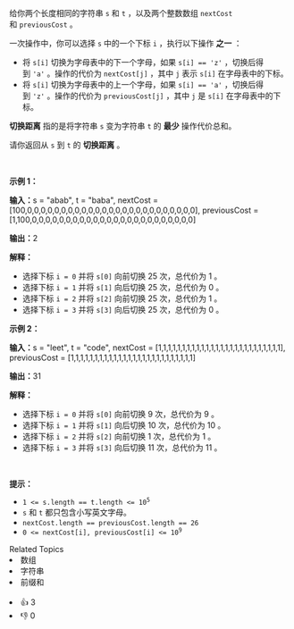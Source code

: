 <p>给你两个长度相同的字符串&nbsp;<code>s</code> 和&nbsp;<code>t</code>&nbsp;，以及两个整数数组&nbsp;<code>nextCost</code> 和&nbsp;<code>previousCost</code>&nbsp;。</p>

<p>一次操作中，你可以选择 <code>s</code>&nbsp;中的一个下标 <code>i</code>&nbsp;，执行以下操作 <strong>之一</strong>&nbsp;：</p>

<ul> 
 <li>将&nbsp;<code>s[i]</code>&nbsp;切换为字母表中的下一个字母，如果&nbsp;<code>s[i] == 'z'</code>&nbsp;，切换后得到&nbsp;<code>'a'</code>&nbsp;。操作的代价为&nbsp;<code>nextCost[j]</code>&nbsp;，其中&nbsp;<code>j</code>&nbsp;表示&nbsp;<code>s[i]</code>&nbsp;在字母表中的下标。</li> 
 <li>将&nbsp;<code>s[i]</code>&nbsp;切换为字母表中的上一个字母，如果&nbsp;<code>s[i] == 'a'</code>&nbsp;，切换后得到&nbsp;<code>'z'</code>&nbsp;。操作的代价为&nbsp;<code>previousCost[j]</code>&nbsp;，其中&nbsp;<code>j</code> 是&nbsp;<code>s[i]</code>&nbsp;在字母表中的下标。</li> 
</ul>

<p><strong>切换距离</strong>&nbsp;指的是将字符串 <code>s</code>&nbsp;变为字符串 <code>t</code>&nbsp;的 <strong>最少</strong>&nbsp;操作代价总和。</p>

<p>请你返回从 <code>s</code>&nbsp;到 <code>t</code>&nbsp;的 <strong>切换距离</strong>&nbsp;。</p>

<p>&nbsp;</p>

<p><strong class="example">示例 1：</strong></p>

<div class="example-block"> 
 <p><span class="example-io"><b>输入：</b>s = "abab", t = "baba", nextCost = [100,0,0,0,0,0,0,0,0,0,0,0,0,0,0,0,0,0,0,0,0,0,0,0,0,0], previousCost = [1,100,0,0,0,0,0,0,0,0,0,0,0,0,0,0,0,0,0,0,0,0,0,0,0,0]</span></p> 
</div>

<p><span class="example-io"><b>输出：</b>2</span></p>

<p><b>解释：</b></p>

<ul> 
 <li>选择下标&nbsp;<code>i = 0</code>&nbsp;并将&nbsp;<code>s[0]</code>&nbsp;向前切换 25 次，总代价为 1 。</li> 
 <li>选择下标&nbsp;<code>i = 1</code>&nbsp;并将&nbsp;<code>s[1]</code>&nbsp;向后切换 25 次，总代价为 0 。</li> 
 <li>选择下标&nbsp;<code>i = 2</code>&nbsp;并将&nbsp;<code>s[2]</code>&nbsp;向前切换 25 次，总代价为 1 。</li> 
 <li>选择下标&nbsp;<code>i = 3</code>&nbsp;并将&nbsp;<code>s[3]</code>&nbsp;向后切换 25 次，总代价为 0 。</li> 
</ul>

<p><strong class="example">示例 2：</strong></p>

<div class="example-block"> 
 <p><span class="example-io"><b>输入：</b>s = "leet", t = "code", nextCost = [1,1,1,1,1,1,1,1,1,1,1,1,1,1,1,1,1,1,1,1,1,1,1,1,1,1], previousCost = [1,1,1,1,1,1,1,1,1,1,1,1,1,1,1,1,1,1,1,1,1,1,1,1,1,1]</span></p> 
</div>

<p><span class="example-io"><b>输出：</b>31</span></p>

<p><b>解释：</b></p>

<ul> 
 <li>选择下标&nbsp;<code>i = 0</code>&nbsp;并将&nbsp;<code>s[0]</code>&nbsp;向前切换 9 次，总代价为 9 。</li> 
 <li>选择下标&nbsp;<code>i = 1</code>&nbsp;并将&nbsp;<code>s[1]</code>&nbsp;向后切换 10 次，总代价为 10 。</li> 
 <li>选择下标&nbsp;<code>i = 2</code> 并将&nbsp;<code>s[2]</code>&nbsp;向前切换 1 次，总代价为 1 。</li> 
 <li>选择下标 <code>i = 3</code> 并将&nbsp;<code>s[3]</code>&nbsp;向后切换 11 次，总代价为 11 。</li> 
</ul>

<p>&nbsp;</p>

<p><strong>提示：</strong></p>

<ul> 
 <li><code>1 &lt;= s.length == t.length &lt;= 10<sup>5</sup></code></li> 
 <li><code>s</code> 和&nbsp;<code>t</code>&nbsp;都只包含小写英文字母。</li> 
 <li><code>nextCost.length == previousCost.length == 26</code></li> 
 <li><code>0 &lt;= nextCost[i], previousCost[i] &lt;= 10<sup>9</sup></code></li> 
</ul>

<div><div>Related Topics</div><div><li>数组</li><li>字符串</li><li>前缀和</li></div></div><br><div><li>👍 3</li><li>👎 0</li></div>